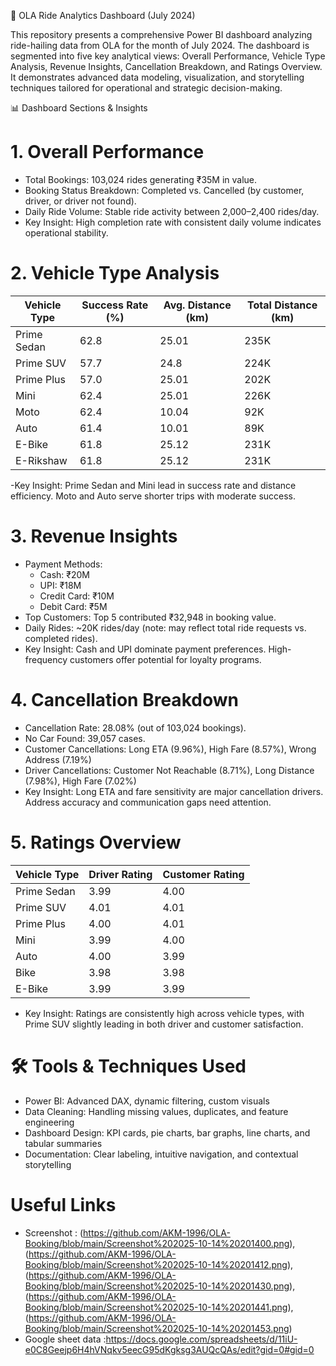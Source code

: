 🚖 OLA Ride Analytics Dashboard (July 2024)

This repository presents a comprehensive Power BI dashboard analyzing ride-hailing data from OLA for the month of July 2024. The dashboard is segmented into five key analytical views: Overall Performance, Vehicle Type Analysis, Revenue Insights, Cancellation Breakdown, and Ratings Overview. It demonstrates advanced data modeling, visualization, and storytelling techniques tailored for operational and strategic decision-making.

📊 Dashboard Sections & Insights

# 1. Overall Performance
- Total Bookings: 103,024 rides generating ₹35M in value.
- Booking Status Breakdown: Completed vs. Cancelled (by customer, driver, or driver not found).
- Daily Ride Volume: Stable ride activity between 2,000–2,400 rides/day.
- Key Insight: High completion rate with consistent daily volume indicates operational stability.

# 2. Vehicle Type Analysis
| Vehicle Type | Success Rate (%) | Avg. Distance (km) | Total Distance (km) |
|--------------|------------------|--------------------|----------------------|
| Prime Sedan  | 62.8             | 25.01              | 235K                 |
| Prime SUV    | 57.7             | 24.8               | 224K                 |
| Prime Plus   | 57.0             | 25.01              | 202K                 |
| Mini         | 62.4             | 25.01              | 226K                 |
| Moto         | 62.4             | 10.04              | 92K                  |
| Auto         | 61.4             | 10.01              | 89K                  |
| E-Bike       | 61.8             | 25.12              | 231K                 |
| E-Rikshaw    | 61.8             | 25.12              | 231K                 |

-Key Insight: Prime Sedan and Mini lead in success rate and distance efficiency. Moto and Auto serve shorter trips with moderate success.

# 3. Revenue Insights
- Payment Methods:
  - Cash: ₹20M
  - UPI: ₹18M
  - Credit Card: ₹10M
  - Debit Card: ₹5M
- Top Customers: Top 5 contributed ₹32,948 in booking value.
- Daily Rides: ~20K rides/day (note: may reflect total ride requests vs. completed rides).
- Key Insight: Cash and UPI dominate payment preferences. High-frequency customers offer potential for loyalty programs.

# 4. Cancellation Breakdown
- Cancellation Rate: 28.08% (out of 103,024 bookings).
- No Car Found: 39,057 cases.
- Customer Cancellations: Long ETA (9.96%), High Fare (8.57%), Wrong Address (7.19%)
- Driver Cancellations: Customer Not Reachable (8.71%), Long Distance (7.98%), High Fare (7.02%)
- Key Insight: Long ETA and fare sensitivity are major cancellation drivers. Address accuracy and communication gaps need attention.

# 5. Ratings Overview
| Vehicle Type | Driver Rating | Customer Rating |
|--------------|---------------|-----------------|
| Prime Sedan  | 3.99          | 4.00            |
| Prime SUV    | 4.01          | 4.01            |
| Prime Plus   | 4.00          | 4.01            |
| Mini         | 3.99          | 4.00            |
| Auto         | 4.00          | 3.99            |
| Bike         | 3.98          | 3.98            |
| E-Bike       | 3.99          | 3.99            |

- Key Insight: Ratings are consistently high across vehicle types, with Prime SUV slightly leading in both driver and customer satisfaction.

# 🛠️ Tools & Techniques Used
- Power BI: Advanced DAX, dynamic filtering, custom visuals
- Data Cleaning: Handling missing values, duplicates, and feature engineering
- Dashboard Design: KPI cards, pie charts, bar graphs, line charts, and tabular summaries
- Documentation: Clear labeling, intuitive navigation, and contextual storytelling

# Useful Links
- Screenshot : (https://github.com/AKM-1996/OLA-Booking/blob/main/Screenshot%202025-10-14%20201400.png),(https://github.com/AKM-1996/OLA-Booking/blob/main/Screenshot%202025-10-14%20201412.png),(https://github.com/AKM-1996/OLA-Booking/blob/main/Screenshot%202025-10-14%20201430.png),(https://github.com/AKM-1996/OLA-Booking/blob/main/Screenshot%202025-10-14%20201441.png),(https://github.com/AKM-1996/OLA-Booking/blob/main/Screenshot%202025-10-14%20201453.png)
- Google sheet data :https://docs.google.com/spreadsheets/d/11iU-e0C8Geejp6H4hVNqkv5eecG95dKgksg3AUQcQAs/edit?gid=0#gid=0
